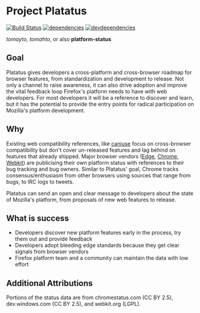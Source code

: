 # Project Platatus

[![Build Status](https://img.shields.io/travis/mozilla/platatus.svg)](https://travis-ci.org/mozilla/platatus)
[![dependencies](https://img.shields.io/david/mozilla/platatus.svg)](https://david-dm.org/mozilla/platatus)
[![devdependencies](https://img.shields.io/david/dev/mozilla/platatus.svg)](https://david-dm.org/mozilla/platatus#info=devDependencies)

*tomayto, tomahto*, or also **platform-status**

## Goal

Platatus gives developers a cross-platform and cross-browser roadmap for browser features, from standardization and development to release. Not only a channel to raise awareness, it can also drive adoption and improve the vital feedback loop Firefox's platform needs to have with web developers. For most developers it will be a reference to discover and learn, but it has the potential to provide the entry points for radical participation on Mozilla's platform development.

## Why

Existing web compatibility references, like [caniuse](http://caniuse.com/) focus on cross-browser compatibility but don't cover un-released features and lag behind on features that already shipped. Major browser vendors ([Edge](https://dev.windows.com/en-us/microsoft-edge/platform/status/), [Chrome](https://www.chromestatus.com/features), [Webkit](https://www.webkit.org/status.html)) are publicising their own platform status with references to their bug tracking and bug owners. Similar to Platatus' goal, Chrome tracks consensus/enthusiasm from other browsers using sources that range from bugs, to IRC logs to tweets.

Platatus can send an open and clear message to developers about the state of Mozilla's platform, from proposals of new web features to release.

## What is success

- Developers discover new platform features early in the process, try them out and provide feedback
- Developers adopt bleeding edge standards because they get clear signals from browser vendors
- Firefox platform team and a community can maintain the data with low effort

## Additional Attributions

Portions of the status data are from chromestatus.com (CC BY 2.5), dev.windows.com (CC BY 2.5), and webkit.org (LGPL).
